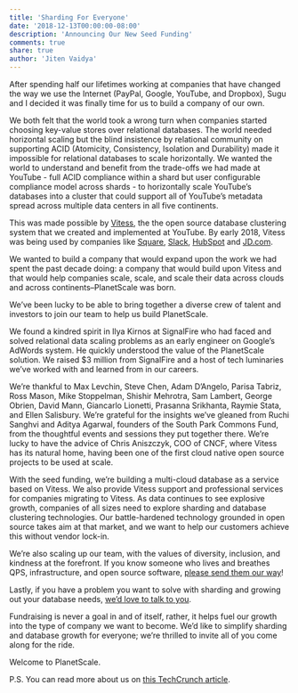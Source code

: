 ```yaml
---
title: 'Sharding For Everyone'
date: '2018-12-13T00:00:00-08:00'
description: 'Announcing Our New Seed Funding'
comments: true
share: true
author: 'Jiten Vaidya'
---
```


After spending half our lifetimes working at companies that have changed the way we use the Internet (PayPal, Google, YouTube, and Dropbox), Sugu and I decided it was finally time for us to build a company of our own.

We both felt that the world took a wrong turn when companies started choosing key-value stores over relational databases. The world needed horizontal scaling but the blind insistence by relational community on supporting ACID (Atomicity, Consistency, Isolation and Durability) made it impossible for relational databases to scale horizontally. We wanted the world to understand and benefit from the trade-offs we had made at YouTube - full ACID compliance within a shard but user configurable compliance model across shards - to horizontally scale YouTube’s databases into a cluster that could support all of YouTube’s metadata spread across multiple data centers in all five continents.

This was made possible by [Vitess](https://vitess.io), the the open source database clustering system that we created and implemented at YouTube. By early 2018, Vitess was being used by companies like [Square](https://square.com), [Slack](https://slack.com), [HubSpot](https://hubspot.com) and [JD.com](https://jd.com).

We wanted to build a company that would expand upon the work we had spent the past decade doing: a company that would build upon Vitess and that would help companies scale, scale, and scale their data across clouds and across continents–PlanetScale was born.

We’ve been lucky to be able to bring together a diverse crew of talent and investors to join our team to help us build PlanetScale.

We found a kindred spirit in Ilya Kirnos at SignalFire who had faced and solved relational data scaling problems as an early engineer on Google’s AdWords system. He quickly understood the value of the PlanetScale solution. We raised $3 million from SignalFire and a host of tech luminaries we’ve worked with and learned from in our careers.

We’re thankful to Max Levchin, Steve Chen, Adam D’Angelo, Parisa Tabriz, Ross Mason, Mike Stoppelman, Shishir Mehrotra, Sam Lambert, George Obrien, David Mann, Giancarlo Lionetti, Prasanna Srikhanta, Raymie Stata, and Ellen Salisbury. We’re grateful for the insights we’ve gleaned from Ruchi Sanghvi and Aditya Agarwal, founders of the South Park Commons Fund, from the thoughtful events and sessions they put together there. We’re lucky to have the advice of Chris Aniszczyk, COO of CNCF, where Vitess has its natural home, having been one of the first cloud native open source projects to be used at scale.

With the seed funding, we’re building a multi-cloud database as a service based on Vitess. We also provide Vitess support and professional services for companies migrating to Vitess. As data continues to see explosive growth, companies of all sizes need to explore sharding and database clustering technologies. Our battle-hardened technology grounded in open source takes aim at that market, and we want to help our customers achieve this without vendor lock-in.

We’re also scaling up our team, with the values of diversity, inclusion, and kindness at the forefront. If you know someone who lives and breathes QPS, infrastructure, and open source software, [please send them our way](/careers)!

Lastly, if you have a problem you want to solve with sharding and growing out your database needs, [we’d love to talk to you](/contact).

Fundraising is never a goal in and of itself, rather, it helps fuel our growth into the type of company we want to become. We’d like to simplify sharding and database growth for everyone; we’re thrilled to invite all of you come along for the ride.

Welcome to PlanetScale.

P.S. You can read more about us on [this TechCrunch article](https://techcrunch.com/2018/12/13/planetscale/).
